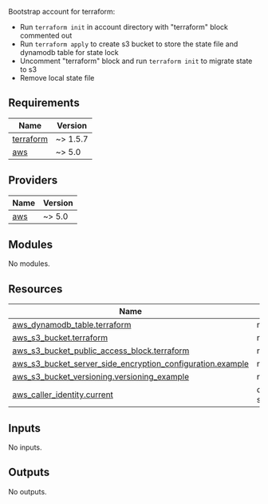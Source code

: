 Bootstrap account for terraform:
- Run `terraform init` in account directory with "terraform" block commented out
- Run `terraform apply` to create s3 bucket to store the state file and dynamodb table for state lock
- Uncomment "terraform" block and run `terraform init` to migrate state to s3
- Remove local state file

<!-- BEGIN_TF_DOCS -->
## Requirements

| Name | Version |
|------|---------|
| <a name="requirement_terraform"></a> [terraform](#requirement\_terraform) | ~> 1.5.7 |
| <a name="requirement_aws"></a> [aws](#requirement\_aws) | ~> 5.0 |

## Providers

| Name | Version |
|------|---------|
| <a name="provider_aws"></a> [aws](#provider\_aws) | ~> 5.0 |

## Modules

No modules.

## Resources

| Name | Type |
|------|------|
| [aws_dynamodb_table.terraform](https://registry.terraform.io/providers/hashicorp/aws/latest/docs/resources/dynamodb_table) | resource |
| [aws_s3_bucket.terraform](https://registry.terraform.io/providers/hashicorp/aws/latest/docs/resources/s3_bucket) | resource |
| [aws_s3_bucket_public_access_block.terraform](https://registry.terraform.io/providers/hashicorp/aws/latest/docs/resources/s3_bucket_public_access_block) | resource |
| [aws_s3_bucket_server_side_encryption_configuration.example](https://registry.terraform.io/providers/hashicorp/aws/latest/docs/resources/s3_bucket_server_side_encryption_configuration) | resource |
| [aws_s3_bucket_versioning.versioning_example](https://registry.terraform.io/providers/hashicorp/aws/latest/docs/resources/s3_bucket_versioning) | resource |
| [aws_caller_identity.current](https://registry.terraform.io/providers/hashicorp/aws/latest/docs/data-sources/caller_identity) | data source |

## Inputs

No inputs.

## Outputs

No outputs.
<!-- END_TF_DOCS -->
